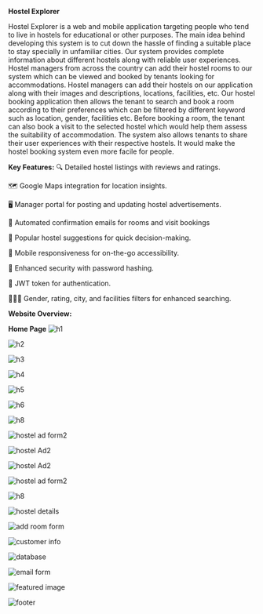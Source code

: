 **Hostel Explorer**


Hostel Explorer is a web and mobile application targeting people who tend to live in hostels for educational or other purposes. The main idea behind developing this system is to cut down the hassle of finding a suitable place to stay specially in unfamiliar cities. Our system provides complete information about different hostels along with reliable user experiences. Hostel managers from across the country can add their hostel rooms to our system which can be viewed and booked by tenants looking for accommodations.
Hostel managers can add their hostels on our application along with their images and descriptions, locations, facilities, etc. Our hostel booking application then allows the tenant to search and book a room according to their preferences which can be filtered by different keyword such as location, gender, facilities etc. Before booking a room, the tenant can also book a visit to the selected hostel which would help them assess the suitability of accommodation.
The system also allows tenants to share their user experiences with their respective hostels. It would make the hostel booking system even more facile for people.

**Key Features:**
🔍 Detailed hostel listings with reviews and ratings.

🗺 Google Maps integration for location insights.

🖥 Manager portal for posting and updating hostel advertisements.

📧 Automated confirmation emails for rooms and visit bookings

🌟 Popular hostel suggestions for quick decision-making.

📱 Mobile responsiveness for on-the-go accessibility.

🔐 Enhanced security with password hashing.

🔑 JWT token for authentication.

🧑‍🤝‍🧑 Gender, rating, city, and facilities filters for enhanced searching.

**Website Overview:**


**Home Page**
![h1](https://github.com/NidaIshaq/Hostel-Explorer/assets/148307487/d49de913-e134-4620-92cf-d7da2bcf37c2)

![h2](https://github.com/NidaIshaq/Hostel-Explorer/assets/148307487/1fcfa320-a5b3-4d6f-af34-af65da4ce16b)


![h3](https://github.com/NidaIshaq/Hostel-Explorer/assets/148307487/f6f62da9-07d4-4d0f-9b30-f86419d7eb50)

![h4](https://github.com/NidaIshaq/Hostel-Explorer/assets/148307487/59d81d2f-5657-426e-997f-6f8b1763ad1d)

![h5](https://github.com/NidaIshaq/Hostel-Explorer/assets/148307487/0023b333-2929-428c-a79b-24919b046063)

![h6](https://github.com/NidaIshaq/Hostel-Explorer/assets/148307487/8fed3ce9-ae50-4a0f-bd99-3a08c637336a)

![h8](https://github.com/NidaIshaq/Hostel-Explorer/assets/148307487/97ac466d-8d94-4d8a-8972-a4cf42129eea)


![hostel ad form2](https://github.com/NidaIshaq/Hostel-Explorer/assets/148307487/3e001de0-1ea3-4718-ba28-2a67da7d0357)

![hostel Ad2](https://github.com/NidaIshaq/Hostel-Explorer/assets/148307487/ad3bbd84-4ab4-4657-b42b-1244acb0bbc7)

![hostel Ad2](https://github.com/NidaIshaq/Hostel-Explorer/assets/148307487/9bad8fc2-5d85-4286-8433-810ddab4f6f4)

![hostel ad form2](https://github.com/NidaIshaq/Hostel-Explorer/assets/148307487/50ffbf4d-ddd9-4d84-b967-a0b8119efd9c)

![h8](https://github.com/NidaIshaq/Hostel-Explorer/assets/148307487/8ce0f383-a13d-4298-b0a0-2282bb740f26)

![hostel details](https://github.com/NidaIshaq/Hostel-Explorer/assets/148307487/57cfffae-faf6-4e8b-beb6-2edba4b9d9f9)

![add room form](https://github.com/NidaIshaq/Hostel-Explorer/assets/148307487/75b2a3a5-da78-443d-b528-cffd026d5c7f)

![customer info](https://github.com/NidaIshaq/Hostel-Explorer/assets/148307487/d692a76f-d792-43b1-bd02-d89199e48db4)


![database](https://github.com/NidaIshaq/Hostel-Explorer/assets/148307487/a4c1d1c1-0249-42bf-85bd-53b2dba588d6)


![email form](https://github.com/NidaIshaq/Hostel-Explorer/assets/148307487/d07ffdab-103c-4421-a030-d821d61c6242)


![featured image](https://github.com/NidaIshaq/Hostel-Explorer/assets/148307487/3997d7d5-2fe0-42dc-b52e-60eb76042d07)


![footer](https://github.com/NidaIshaq/Hostel-Explorer/assets/148307487/c0a65038-215a-4405-9af4-305accf215ba)
